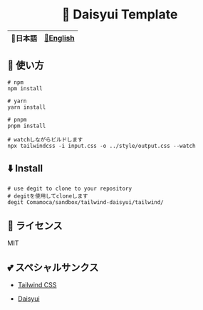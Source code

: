 <div align="center">

# 🌼 Daisyui Template

</div>

<table>
  <thead>
    <tr>
      <th style="text-align:center">🍡日本語</th>
      <th style="text-align:center"><a href="README.md">🍔English</a></th>
    </tr>
  </thead>
</table>

<div align="center">

</div>

## 🚀 使い方

```
# npm
npm install

# yarn 
yarn install

# pnpm
pnpm install

# watchしながらビルドします
npx tailwindcss -i input.css -o ../style/output.css --watch
```

## ⬇️  Install

```
# use degit to clone to your repository
# degitを使用してcloneします
degit Comamoca/sandbox/tailwind-daisyui/tailwind/
```

## 📜 ライセンス

MIT


## 💕 スペシャルサンクス

- [Tailwind CSS](https://tailwindcss.com/)

- [Daisyui](https://daisyui.com/)
